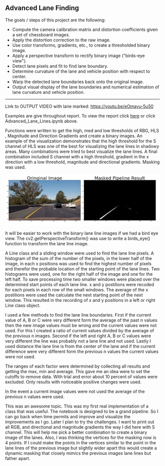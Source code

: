 ## Advanced Lane Finding

The goals / steps of this project are the following:  

* Compute the camera calibration matrix and distortion coefficients given a set of chessboard images.
* Apply the distortion correction to the raw image.  
* Use color transforms, gradients, etc., to create a thresholded binary image.
* Apply a perspective transform to rectify binary image ("birds-eye view"). 
* Detect lane pixels and fit to find lane boundary.
* Determine curvature of the lane and vehicle position with respect to center.
* Warp the detected lane boundaries back onto the original image.
* Output visual display of the lane boundaries and numerical estimation of lane curvature and vehicle position.

---
Link to OUTPUT VIDEO with lane marked: https://youtu.be/eOmayu-5u50


Examples are give throughout report.
To view the report click [here](https://github.com/bkapsalis/Advanced_Lane_Line_Detection/blob/master/Advanced_Lane_Lines.ipynb) or click Advanced_Lane_Lines.ipynb above.


Functions were written to get the high, med and low thresholds of RBG, HLS , Magnitude and Direction Gradients and create a binary images. An example of the visualization demonstrates that the high threshold for the S channel of HLS was one of the best for visualizing the lane lines in shadowy areas. 
Many combinations were tried to best visualize the lane lines. A final combination included S channel with a high threshold, gradient in the x direction with a low threshold, magnitude and directional gradients. Masking was used.

![Alt text](/imgs/img1.png?raw=true "Optional Title")


It will be easier to work with the binary lane line images if we had a bird eye view. The cv2.getPerspectiveTransform() was use to write a birds_eye() function to transform the lane line image.

A Line class and a sliding window were used to find the lane line pixels. A histogram of the sum of the number of the pixels, in the lower half of the image, in each x positions was used to find the highest number of pixels and therefor the probable location of the starting point of the lane lines. Two histograms were used, one for the right half of the image and one for the left half. To save processing time two smaller windows were placed over the determined start points of each lane line. x and y postilions were recoded for each pixels in each row of the small windows. The average of the x postilions were used the calculate the next starting point of the next window. This resulted in the recording of x and y positions in a left or right Line class object.  


I used a few methods to find the lane line boundaries. First if  the current value of A, B or C were very different form the average of the past n values then the new image values must be wrong and the current values were not used. For this I created a ratio of current values divided by the average of the previous n images.  Second if the left and right A, B or C values were very different the line was probably not a lane line and not used. Lastly I used distance the lane line is from the center of the lane and if the current difference were very different form the previous n values the current values were not used.

The ranges of each factor were determined by collecting all results and getting the max, min and average. This gave me an idea were to set the cutoffs to remove data. With trial and error about 10 percent of values were excluded. Only results with noticeable positive changes were used. 

In the event a current image values were not used the average of the previous n values were used.

This was an awesome topic. This was my first real implementation of a class that was useful. The notebook is designed to be a grand pipeline. So I can go back when time permits and improve and visualize the improvements as I go. Later I plan to try the challenges. I want to print out all RGB, and directional and magnitude gradients the way I did here with S channel. This will help me pick a better combination to create a binary image of the lanes. Also, I was thinking the vertices for the masking now is 4 points. If I could make the points in the vertices similar to the point in the lane lines of the previous image but slightly wider apart this would create a dynamic masking that closely mimics the previous images lane lines but father apart. 


